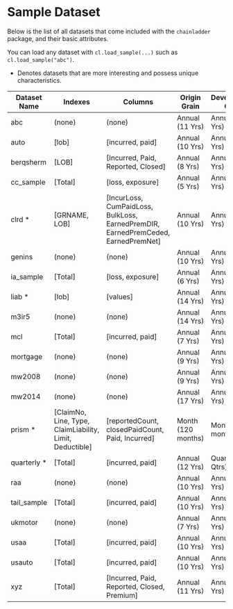 # Sample Dataset

Below is the list of all datasets that come included with the `chainladder` package, and their basic attributes.

You can load any dataset with `cl.load_sample(...)` such as `cl.load_sample("abc")`.

* Denotes datasets that are more interesting and possess unique characteristics.


| Dataset Name | Indexes                                                  | Columns                                                                             | Origin Grain       | Development Grain  |
|--------------|----------------------------------------------------------|-------------------------------------------------------------------------------------|--------------------|--------------------|
| abc          | (none)                                                   | (none)                                                                              | Annual (11 Yrs)    | Annual (11 Yrs)    |
| auto         | [lob]                                                    | [incurred, paid]                                                                    | Annual (10 Yrs)    | Annual (10 Yrs)    |
| berqsherm    | [LOB]                                                    | [Incurred, Paid, Reported, Closed]                                                  | Annual (8 Yrs)     | Annual (8 Yrs)     |
| cc_sample    | [Total]                                                  | [loss, exposure]                                                                    | Annual (5 Yrs)     | Annual (5 Yrs)     |
| clrd *       | [GRNAME, LOB]                                            | [IncurLoss, CumPaidLoss, BulkLoss, EarnedPremDIR, EarnedPremCeded,   EarnedPremNet] | Annual (10 Yrs)    | Annual (10 Yrs)    |
| genins       | (none)                                                   | (none)                                                                              | Annual (10 Yrs)    | Annual (10 Yrs)    |
| ia_sample    | [Total]                                                  | [loss, exposure]                                                                    | Annual (6 Yrs)     | Annual (6 Yrs)     |
| liab *       | [lob]                                                    | [values]                                                                            | Annual (14 Yrs)    | Annual (14 Yrs)    |
| m3ir5        | (none)                                                   | (none)                                                                              | Annual (14 Yrs)    | Annual (14 Yrs)    |
| mcl          | [Total]                                                  | [incurred,  paid]                                                                   | Annual (7 Yrs)     | Annual (7 Yrs)     |
| mortgage     | (none)                                                   | (none)                                                                              | Annual (9 Yrs)     | Annual (9 Yrs)     |
| mw2008       | (none)                                                   | (none)                                                                              | Annual (9 Yrs)     | Annual (9 Yrs)     |
| mw2014       | (none)                                                   | (none)                                                                              | Annual (17 Yrs)    | Annual (17 Yrs)    |
| prism *      | [ClaimNo, Line, Type, ClaimLiability, Limit, Deductible] | [reportedCount, closedPaidCount, Paid, Incurred]                                    | Month (120 months) | Month (120 months) |
| quarterly *  | [Total]                                                  | [incurred,  paid]                                                                   | Annual (12 Yrs)    | Quarter (45 Qtrs)  |
| raa          | (none)                                                   | (none)                                                                              | Annual (10 Yrs)    | Annual (10 Yrs)    |
| tail_sample  | [Total]                                                  | [incurred, paid]                                                                    | Annual (10 Yrs)    | Annual (10 Yrs)    |
| ukmotor      | (none)                                                   | (none)                                                                              | Annual (7 Yrs)     | Annual (7 Yrs)     |
| usaa         | [Total]                                                  | [incurred,  paid]                                                                   | Annual (10 Yrs)    | Annual (10 Yrs)    |
| usauto       | [Total]                                                  | [incurred,  paid]                                                                   | Annual (10 Yrs)    | Annual (10 Yrs)    |
| xyz          |        [Total]                                           |        [Incurred, Paid, Reported, Closed, Premium]                                  | Annual (11 Yrs)    | Annual (11 Yrs)    |
